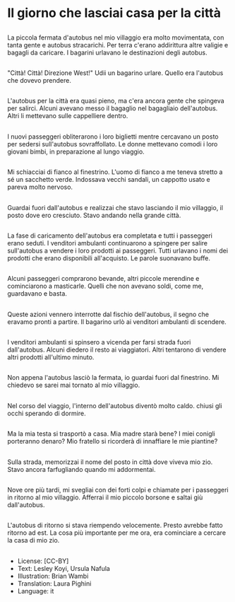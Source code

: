 # Il giorno che lasciai casa per la città

##
La piccola fermata d'autobus nel mio villaggio era molto movimentata, con tanta gente e autobus stracarichi. Per terra c'erano addirittura altre valigie e bagagli da caricare. I bagarini urlavano le destinazioni degli autobus.

##
"Città! Città! Direzione West!" Udii un bagarino urlare. Quello era l'autobus che dovevo prendere.

##
L'autobus per la città era quasi pieno, ma c'era ancora gente che spingeva per salirci. Alcuni avevano messo il bagaglio nel bagagliaio dell'autobus. Altri li mettevano sulle cappelliere dentro.

##
I nuovi passeggeri obliterarono i loro biglietti mentre cercavano un posto per sedersi sull'autobus sovraffollato. Le donne mettevano comodi i loro giovani bimbi, in preparazione al lungo viaggio.

##
Mi schiacciai di fianco al finestrino. L'uomo di fianco a me teneva stretto a sé un sacchetto verde. Indossava vecchi sandali, un cappotto usato e pareva molto nervoso.

##
Guardai fuori dall'autobus e realizzai che stavo lasciando il mio villaggio, il posto dove ero cresciuto. Stavo andando nella grande città.

##
La fase di caricamento dell'autobus era completata e tutti i passeggeri erano seduti. I venditori ambulanti continuarono a spingere per salire sull'autobus a vendere i loro prodotti ai passeggeri. Tutti urlavano i nomi dei prodotti che erano disponibili all'acquisto. Le parole suonavano buffe.

##
Alcuni passeggeri comprarono bevande, altri piccole merendine e cominciarono a masticarle. Quelli che non avevano soldi, come me, guardavano e basta.

##
Queste azioni vennero interrotte dal fischio dell'autobus, il segno che eravamo pronti a partire. Il bagarino urlò ai venditori ambulanti di scendere.

##
I venditori ambulanti si spinsero a vicenda per farsi strada fuori dall'autobus. Alcuni diedero il resto ai viaggiatori. Altri tentarono di vendere altri prodotti all'ultimo minuto.

##
Non appena l'autobus lasciò la fermata, io guardai fuori dal finestrino. Mi chiedevo se sarei mai tornato al mio villaggio.

##
Nel corso del viaggio, l'interno dell'autobus diventò molto caldo. chiusi gli occhi sperando di dormire.

##
Ma la mia testa si trasportò a casa. Mia madre starà bene? I miei conigli porteranno denaro? Mio fratello si ricorderà di innaffiare le mie piantine?

##
Sulla strada, memorizzai il nome del posto in città dove viveva mio zio. Stavo ancora farfugliando quando mi addormentai.

##
Nove ore più tardi, mi svegliai con dei forti colpi e chiamate per i passeggeri in ritorno al mio villaggio. Afferrai il mio piccolo borsone e saltai giù dall'autobus.

##
L'autobus di ritorno si stava riempendo velocemente. Presto avrebbe fatto ritorno ad est. La cosa più importante per me ora, era cominciare a cercare la casa di mio zio.

##
* License: [CC-BY]
* Text: Lesley Koyi, Ursula Nafula
* Illustration: Brian Wambi
* Translation: Laura Pighini
* Language: it
